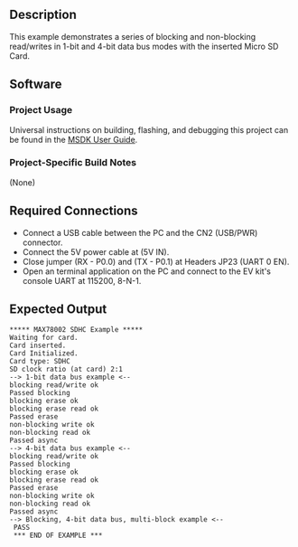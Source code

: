 ## Description

This example demonstrates a series of blocking and non-blocking read/writes in 1-bit and 4-bit data bus modes with the inserted Micro SD Card.

## Software

### Project Usage

Universal instructions on building, flashing, and debugging this project can be found in the [MSDK User Guide](https://analog-devices-msdk.github.io/msdk/USERGUIDE/).

### Project-Specific Build Notes

(None)

## Required Connections

-   Connect a USB cable between the PC and the CN2 (USB/PWR) connector.
-   Connect the 5V power cable at (5V IN).
-   Close jumper (RX - P0.0) and (TX - P0.1) at Headers JP23 (UART 0 EN).
-   Open an terminal application on the PC and connect to the EV kit's console UART at 115200, 8-N-1.

## Expected Output

```
***** MAX78002 SDHC Example *****
Waiting for card.
Card inserted.
Card Initialized.
Card type: SDHC
SD clock ratio (at card) 2:1
--> 1-bit data bus example <--
blocking read/write ok
Passed blocking
blocking erase ok
blocking erase read ok
Passed erase
non-blocking write ok
non-blocking read ok
Passed async
--> 4-bit data bus example <--
blocking read/write ok
Passed blocking
blocking erase ok
blocking erase read ok
Passed erase
non-blocking write ok
non-blocking read ok
Passed async
--> Blocking, 4-bit data bus, multi-block example <--
 PASS
 *** END OF EXAMPLE ***

```
